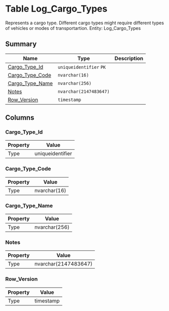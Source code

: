 # Table Log_Cargo_Types

Represents a cargo type. Different cargo types might require different types of vehicles or modes of transportartion. Entity: Log_Cargo_Types

## Summary

| Name | Type | Description |
| - | - | --- |
|[Cargo_Type_Id](#cargo_type_id)|`uniqueidentifier` `PK`||
|[Cargo_Type_Code](#cargo_type_code)|`nvarchar(16)` ||
|[Cargo_Type_Name](#cargo_type_name)|`nvarchar(256)` ||
|[Notes](#notes)|`nvarchar(2147483647)` ||
|[Row_Version](#row_version)|`timestamp` ||

## Columns

### Cargo_Type_Id

| Property | Value |
| - | - |
|Type|uniqueidentifier|

### Cargo_Type_Code

| Property | Value |
| - | - |
|Type|nvarchar(16)|

### Cargo_Type_Name

| Property | Value |
| - | - |
|Type|nvarchar(256)|

### Notes

| Property | Value |
| - | - |
|Type|nvarchar(2147483647)|

### Row_Version

| Property | Value |
| - | - |
|Type|timestamp|


